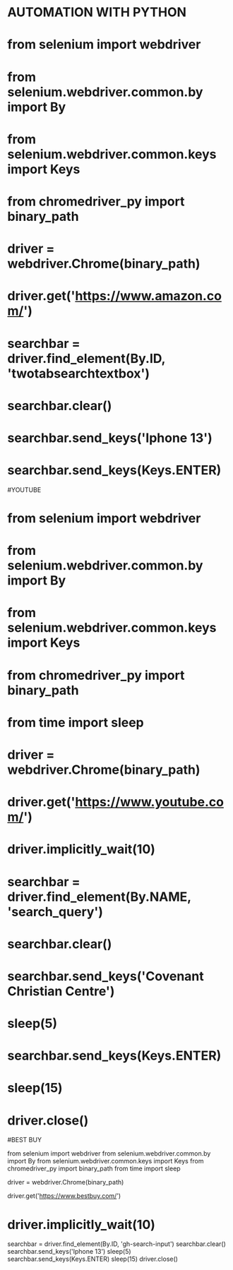 # AUTOMATION WITH PYTHON
# from selenium import webdriver
# from selenium.webdriver.common.by import By
# from selenium.webdriver.common.keys import Keys
# from chromedriver_py import binary_path



# driver = webdriver.Chrome(binary_path)

# driver.get('https://www.amazon.com/')

# searchbar = driver.find_element(By.ID, 'twotabsearchtextbox')
# searchbar.clear()
# searchbar.send_keys('Iphone 13')
# searchbar.send_keys(Keys.ENTER)


#YOUTUBE

# from selenium import webdriver
# from selenium.webdriver.common.by import By
# from selenium.webdriver.common.keys import Keys
# from chromedriver_py import binary_path
# from time import sleep



# driver = webdriver.Chrome(binary_path)

# driver.get('https://www.youtube.com/')
# driver.implicitly_wait(10)

# searchbar = driver.find_element(By.NAME, 'search_query')
# searchbar.clear()
# searchbar.send_keys('Covenant Christian Centre')
# sleep(5)
# searchbar.send_keys(Keys.ENTER)
# sleep(15)
# driver.close()


#BEST BUY

from selenium import webdriver
from selenium.webdriver.common.by import By
from selenium.webdriver.common.keys import Keys
from chromedriver_py import binary_path
from time import sleep



driver = webdriver.Chrome(binary_path)

driver.get('https://www.bestbuy.com/')
# driver.implicitly_wait(10)

searchbar = driver.find_element(By.ID, 'gh-search-input')
searchbar.clear()
searchbar.send_keys('Iphone 13')
sleep(5)
searchbar.send_keys(Keys.ENTER)
sleep(15)
driver.close()

